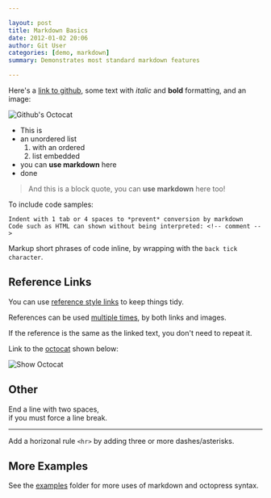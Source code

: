 ```yaml
---

layout: post
title: Markdown Basics
date: 2012-01-02 20:06
author: Git User
categories: [demo, markdown]
summary: Demonstrates most standard markdown features

---
```



Here's a [link to github](http://github.com), some text with *italic* and **bold**
formatting, and an image:

![Github's Octocat](https://github.com/images/icons/emoji/octocat.png "This title is optional")

<!-- more -->

- This is
- an unordered list
    1. with an ordered
    2. list embedded
- you can **use markdown** here
- done


> And this is a block quote, you can **use markdown** here too!


To include code samples:

    Indent with 1 tab or 4 spaces to *prevent* conversion by markdown
    Code such as HTML can shown without being interpreted: <!-- comment -->

Markup short phrases of code inline, by wrapping with the `back tick character`.


## Reference Links

You can use [reference style links][twitter] to keep things tidy.

[twitter]: http://twitter.com

References can be used [multiple times][twitter], by both links and images.

If the reference is the same as the linked text, you don't need to repeat it.

Link to the [octocat][] shown below:

![Show Octocat][octocat]

[octocat]: https://github.com/images/icons/emoji/octocat.png "The Octocat!"


## Other

End a line with two spaces,  
if you must force a line break.

---

Add a horizonal rule `<hr>` by adding three or more dashes/asterisks.


## More Examples

See the [examples] folder for more uses of markdown and octopress syntax.

[examples]: https://github.com/snhack/snhack.github.com/tree/source/source/_posts/_examples
